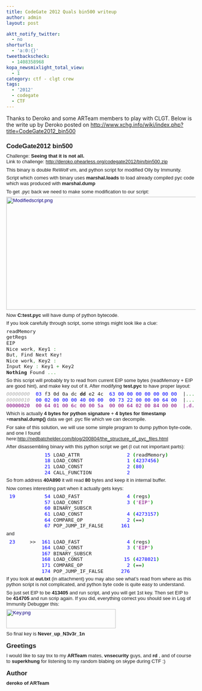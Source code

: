 ```yaml
---
title: CodeGate 2012 Quals bin500 writeup
author: admin
layout: post

aktt_notify_twitter:
  - no
shorturls:
  - 'a:0:{}'
tweetbackscheck:
  - 1408358968
kopa_newsmixlight_total_view:
  - 1
category: ctf - clgt crew
tags:
  - '2012'
  - codegate
  - CTF
---
```

Thanks to Deroko and some ARTeam members to play with CLGT. Below is the write up by Deroko posted on <http://www.xchg.info/wiki/index.php?title=CodeGate2012_bin500>

<h3 style="margin-top: 0px;margin-right: 0px;margin-bottom: 0.3em;margin-left: 0px;padding-top: 0.5em;padding-bottom: 0.17em;border-bottom-width: initial;border-bottom-style: none;border-bottom-color: initial;width: auto;font-size: 17px;font-family: sans-serif">
  <span id="CodeGate2012_bin500">CodeGate2012 bin500</span>
</h3>

<p style="margin-top: 0.4em;margin-right: 0px;margin-bottom: 0.5em;margin-left: 0px;font-family: sans-serif;font-size: 13px">
  Challenge: <strong>Seeing that it is not all. </strong><br /> Link to challenge: <a rel="nofollow" href="http://deroko.phearless.org/codegate2012/bin/bin500.zip">http://deroko.phearless.org/codegate2012/bin/bin500.zip</a>
</p>

<p style="margin-top: 0.4em;margin-right: 0px;margin-bottom: 0.5em;margin-left: 0px;font-family: sans-serif;font-size: 13px">
  This binary is double ReWolf vm, and python script for modified Olly by Immunity.
</p>

<p style="margin-top: 0.4em;margin-right: 0px;margin-bottom: 0.5em;margin-left: 0px;font-family: sans-serif;font-size: 13px">
  Script which comes with binary uses <strong>marshal.loads</strong> to load already compiled pyc code which was produced with <strong>marshal.dump</strong>
</p>

<p style="margin-top: 0.4em;margin-right: 0px;margin-bottom: 0.5em;margin-left: 0px;font-family: sans-serif;font-size: 13px">
  To get .pyc back we need to make some modification to our script:
</p>

<p style="margin-top: 0.4em;margin-right: 0px;margin-bottom: 0.5em;margin-left: 0px;font-family: sans-serif;font-size: 13px">
  <a style="text-decoration: none;color: #0b0080;background-color: initial" href="http://www.xchg.info/wiki/index.php?title=File:Modifiedscript.png"><img style="vertical-align: middle;margin: 0px;border: initial none initial" src="http://www.xchg.info/wiki/images/1/14/Modifiedscript.png" alt="Modifiedscript.png" width="766" height="300" /></a>
</p>

<p style="margin-top: 0.4em;margin-right: 0px;margin-bottom: 0.5em;margin-left: 0px;font-family: sans-serif;font-size: 13px">
  Now <strong>C:test.pyc</strong> will have dump of python bytecode.
</p>

<p style="margin-top: 0.4em;margin-right: 0px;margin-bottom: 0.5em;margin-left: 0px;font-family: sans-serif;font-size: 13px">
  If you look carefully through script, some strings might look like a clue:
</p>

<div style="font-family: sans-serif;font-size: 13px;text-align: left" dir="ltr">
  <div style="line-height: normal;font-family: monospace">
    <pre style="font-family: monospace, 'Courier New';background-color: initial;font: normal normal normal 1em/1.2em monospace;margin-top: 0px;margin-bottom: 0px;vertical-align: top;padding: 0px;border: 0px none white">readMemory
getRegs
EIP
Nice work<span style="color: #339933">,</span> Key1 <span style="color: #339933">:</span>
But<span style="color: #339933">,</span> Find Next Key!
Nice work<span style="color: #339933">,</span> Key2 <span style="color: #339933">:</span>
Input Key <span style="color: #339933">:</span> Key1 <span style="color: #339933">+</span> Key2
<span style="font-weight: bold">Nothing</span> Found <span style="color: #339933">...</span></pre>
  </div>
</div>

<p style="margin-top: 0.4em;margin-right: 0px;margin-bottom: 0.5em;margin-left: 0px;font-family: sans-serif;font-size: 13px">
  So this script will probably try to read from current EIP some bytes (readMemory + EIP are good hint), and make key out of it. After modifying <strong>test.pyc</strong> to have proper layout:
</p>

<div style="font-family: sans-serif;font-size: 13px;text-align: left" dir="ltr">
  <div style="line-height: normal;font-family: monospace">
    <pre style="font-family: monospace, 'Courier New';background-color: initial;font: normal normal normal 1em/1.2em monospace;margin-top: 0px;margin-bottom: 0px;vertical-align: top;padding: 0px;border: 0px none white"><span style="color: #adadad;font-style: italic">00000000</span>  <span style="color: #0000ff">03</span> f3 0d 0a dc <span style="font-weight: bold">dd</span> e2 4c  <span style="color: #0000ff">63</span> <span style="color: #0000ff">00</span> <span style="color: #0000ff">00</span> <span style="color: #0000ff">00</span> <span style="color: #0000ff">00</span> <span style="color: #0000ff">00</span> <span style="color: #0000ff">00</span> <span style="color: #0000ff">00</span>  |<span style="color: #339933">.......</span>Lc<span style="color: #339933">.......</span>|
<span style="color: #adadad;font-style: italic">00000010</span>  <span style="color: #0000ff">00</span> <span style="color: #0000ff">02</span> <span style="color: #0000ff">00</span> <span style="color: #0000ff">00</span> <span style="color: #0000ff">00</span> <span style="color: #0000ff">40</span> <span style="color: #0000ff">00</span> <span style="color: #0000ff">00</span>  <span style="color: #0000ff">00</span> <span style="color: #0000ff">73</span> <span style="color: #0000ff">22</span> <span style="color: #0000ff">00</span> <span style="color: #0000ff">00</span> <span style="color: #0000ff">00</span> <span style="color: #0000ff">64</span> <span style="color: #0000ff">00</span>  |<span style="color: #339933">.....</span>@<span style="color: #339933">...</span>s<span style="color: #7f007f">"...d.|
00000020  00 64 01 00 6c 00 00 5a  00 00 64 02 00 84 00 00  |.d..l..Z..d.....|</span></pre>
  </div>
</div>

<p style="margin-top: 0.4em;margin-right: 0px;margin-bottom: 0.5em;margin-left: 0px;font-family: sans-serif;font-size: 13px">
  Which is actually <strong>4 bytes for python signature</strong> + <strong>4 bytes for timestamp</strong> +<strong>marshal.dump()</strong> data we get .pyc file which we can decompile.
</p>

<p style="margin-top: 0.4em;margin-right: 0px;margin-bottom: 0.5em;margin-left: 0px;font-family: sans-serif;font-size: 13px">
  For sake of this solution, we will use some simple program to dump python byte-code, and one I found here:<a rel="nofollow" href="http://nedbatchelder.com/blog/200804/the_structure_of_pyc_files.html">http://nedbatchelder.com/blog/200804/the_structure_of_pyc_files.html</a>
</p>

<p style="margin-top: 0.4em;margin-right: 0px;margin-bottom: 0.5em;margin-left: 0px;font-family: sans-serif;font-size: 13px">
  After disassembling binary with this python script we get (I cut not important parts):
</p>

<div style="font-family: sans-serif;font-size: 13px;text-align: left" dir="ltr">
  <div style="line-height: normal;font-family: monospace">
    <pre style="font-family: monospace, 'Courier New';background-color: initial;font: normal normal normal 1em/1.2em monospace;margin-top: 0px;margin-bottom: 0px;vertical-align: top;padding: 0px;border: 0px none white">             <span style="color: #0000ff">15</span> LOAD_ATTR                <span style="color: #0000ff">2</span> <span style="color: #009900;font-weight: bold">(</span>readMemory<span style="color: #009900;font-weight: bold">)</span>
             <span style="color: #0000ff">18</span> LOAD_CONST               <span style="color: #0000ff">1</span> <span style="color: #009900;font-weight: bold">(</span><span style="color: #0000ff">4237456</span><span style="color: #009900;font-weight: bold">)</span>
             <span style="color: #0000ff">21</span> LOAD_CONST               <span style="color: #0000ff">2</span> <span style="color: #009900;font-weight: bold">(</span><span style="color: #0000ff">80</span><span style="color: #009900;font-weight: bold">)</span>
             <span style="color: #0000ff">24</span> CALL_FUNCTION            <span style="color: #0000ff">2</span></pre>
  </div>
</div>

<p style="margin-top: 0.4em;margin-right: 0px;margin-bottom: 0.5em;margin-left: 0px;font-family: sans-serif;font-size: 13px">
  So from address <strong>40A890</strong> it will read <strong>80</strong> bytes and keep it in internal buffer.
</p>

<p style="margin-top: 0.4em;margin-right: 0px;margin-bottom: 0.5em;margin-left: 0px;font-family: sans-serif;font-size: 13px">
  Now comes interesting part when it actually gets keys:
</p>

<div style="font-family: sans-serif;font-size: 13px;text-align: left" dir="ltr">
  <div style="line-height: normal;font-family: monospace">
    <pre style="font-family: monospace, 'Courier New';background-color: initial;font: normal normal normal 1em/1.2em monospace;margin-top: 0px;margin-bottom: 0px;vertical-align: top;padding: 0px;border: 0px none white"> <span style="color: #0000ff">19</span>          <span style="color: #0000ff">54</span> LOAD_FAST                <span style="color: #0000ff">4</span> <span style="color: #009900;font-weight: bold">(</span>regs<span style="color: #009900;font-weight: bold">)</span>
             <span style="color: #0000ff">57</span> LOAD_CONST               <span style="color: #0000ff">3</span> <span style="color: #009900;font-weight: bold">(</span><span style="color: #7f007f">'EIP'</span><span style="color: #009900;font-weight: bold">)</span>
             <span style="color: #0000ff">60</span> BINARY_SUBSCR
             <span style="color: #0000ff">61</span> LOAD_CONST               <span style="color: #0000ff">4</span> <span style="color: #009900;font-weight: bold">(</span><span style="color: #0000ff">4273157</span><span style="color: #009900;font-weight: bold">)</span>
             <span style="color: #0000ff">64</span> COMPARE_OP               <span style="color: #0000ff">2</span> <span style="color: #009900;font-weight: bold">(</span>==<span style="color: #009900;font-weight: bold">)</span>
             <span style="color: #0000ff">67</span> POP_JUMP_IF_FALSE      <span style="color: #0000ff">161</span></pre>
  </div>
</div>

<p style="margin-top: 0.4em;margin-right: 0px;margin-bottom: 0.5em;margin-left: 0px;font-family: sans-serif;font-size: 13px">
  and
</p>

<div style="font-family: sans-serif;font-size: 13px;text-align: left" dir="ltr">
  <div style="line-height: normal;font-family: monospace">
    <pre style="font-family: monospace, 'Courier New';background-color: initial;font: normal normal normal 1em/1.2em monospace;margin-top: 0px;margin-bottom: 0px;vertical-align: top;padding: 0px;border: 0px none white"> <span style="color: #0000ff">23</span>     &gt;&gt;  <span style="color: #0000ff">161</span> LOAD_FAST                <span style="color: #0000ff">4</span> <span style="color: #009900;font-weight: bold">(</span>regs<span style="color: #009900;font-weight: bold">)</span>
            <span style="color: #0000ff">164</span> LOAD_CONST               <span style="color: #0000ff">3</span> <span style="color: #009900;font-weight: bold">(</span><span style="color: #7f007f">'EIP'</span><span style="color: #009900;font-weight: bold">)</span>
            <span style="color: #0000ff">167</span> BINARY_SUBSCR
            <span style="color: #0000ff">168</span> LOAD_CONST              <span style="color: #0000ff">15</span> <span style="color: #009900;font-weight: bold">(</span><span style="color: #0000ff">4278021</span><span style="color: #009900;font-weight: bold">)</span>
            <span style="color: #0000ff">171</span> COMPARE_OP               <span style="color: #0000ff">2</span> <span style="color: #009900;font-weight: bold">(</span>==<span style="color: #009900;font-weight: bold">)</span>
            <span style="color: #0000ff">174</span> POP_JUMP_IF_FALSE      <span style="color: #0000ff">276</span></pre>
  </div>
</div>

<p style="margin-top: 0.4em;margin-right: 0px;margin-bottom: 0.5em;margin-left: 0px;font-family: sans-serif;font-size: 13px">
  If you look at <strong>out.txt</strong> (in attachment) you may also see what&#8217;s read from where as this python script is not complicated, and python byte code is quite easy to understand.
</p>

<p style="margin-top: 0.4em;margin-right: 0px;margin-bottom: 0.5em;margin-left: 0px;font-family: sans-serif;font-size: 13px">
  So just set EIP to be <strong>413405</strong> and run script, and you will get 1st key. Then set EIP to be <strong>414705</strong> and run scrip again. If you did, everything correct you should see in Log of Immunity Debugger this:
</p>

<p style="margin-top: 0.4em;margin-right: 0px;margin-bottom: 0.5em;margin-left: 0px;font-family: sans-serif;font-size: 13px">
  <a style="text-decoration: none;color: #0b0080;background-color: initial" href="http://www.xchg.info/wiki/index.php?title=File:Key.png"><img style="vertical-align: middle;margin: 0px;border: initial none initial" src="http://www.xchg.info/wiki/images/5/52/Key.png" alt="Key.png" width="291" height="51" /></a>
</p>

<p style="margin-top: 0.4em;margin-right: 0px;margin-bottom: 0.5em;margin-left: 0px;font-family: sans-serif;font-size: 13px">
  So final key is <strong>Never_up_N3v3r_1n</strong>
</p>

<h3 style="margin-top: 0px;margin-right: 0px;margin-bottom: 0.3em;margin-left: 0px;padding-top: 0.5em;padding-bottom: 0.17em;border-bottom-width: initial;border-bottom-style: none;border-bottom-color: initial;width: auto;font-size: 17px;font-family: sans-serif">
  <span id="Greetings">Greetings</span>
</h3>

<p style="margin-top: 0.4em;margin-right: 0px;margin-bottom: 0.5em;margin-left: 0px;font-family: sans-serif;font-size: 13px">
  I would like to say tnx to my <strong>ARTeam</strong> mates, <strong>vnsecurity</strong> guys, and <strong>rd</strong> , and of course to <strong>superkhung</strong> for listening to my random blabing on skype during CTF :)
</p>

<h3 style="margin-top: 0px;margin-right: 0px;margin-bottom: 0.3em;margin-left: 0px;padding-top: 0.5em;padding-bottom: 0.17em;border-bottom-width: initial;border-bottom-style: none;border-bottom-color: initial;width: auto;font-size: 17px;font-family: sans-serif">
  <span id="Author">Author</span>
</h3>

<p style="margin-top: 0.4em;margin-right: 0px;margin-bottom: 0.5em;margin-left: 0px;font-family: sans-serif;font-size: 13px">
  <strong>deroko of ARTeam</strong>
</p>

<p style="margin-top: 0.4em;margin-right: 0px;margin-bottom: 0.5em;margin-left: 0px;font-family: sans-serif;font-size: 13px">
  <p style="margin-top: 0.4em;margin-right: 0px;margin-bottom: 0.5em;margin-left: 0px;font-family: sans-serif;font-size: 13px">
    <p style="margin-top: 0.4em;margin-right: 0px;margin-bottom: 0.5em;margin-left: 0px;font-family: sans-serif;font-size: 13px">